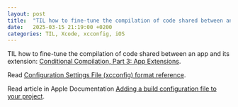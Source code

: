 ```yaml
---
layout: post
title:  "TIL how to fine-tune the compilation of code shared between an app and its extension"
date:   2025-03-15 21:19:00 +0200
categories: TIL, Xcode, xcconfig, iOS 
---
```

TIL how to fine-tune the compilation of code shared between an app and its extension: [Conditional Compilation, Part 3: App Extensions](https://davedelong.com/blog/2019/04/09/conditional-compilation-part-3/).

Read [Configuration Settings File (xcconfig) format reference](https://help.apple.com/xcode/#/dev745c5c974).

Read article in Apple Documentation [Adding a build configuration file to your project](https://developer.apple.com/documentation/xcode/adding-a-build-configuration-file-to-your-project).
